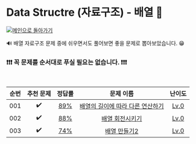 # Data Structre (자료구조) - 배열 🔗
[![메인으로 돌아가기](https://img.shields.io/badge/메인으로%20돌아가기-112051)](https://github.com/hyemi0622/algorithm) 


🔊 배열 자료구조 문제 중에 쉬우면서도 풀어보면 좋을 문제로 뽑아보았습니다. 😁

### ❗❗❗ 꼭 문제를 순서대로 푸실 필요는 없습니다. ❗❗❗
<br>


|순번|추천 문제|정답률|문제 이름|난이도|
|:--:|:--:|:--:|:--:|:--:|
|001|:heavy_check_mark:|<a href="https://school.programmers.co.kr/learn/courses/30/lessons/181854" target="_blank">89%</a>|<a href="https://school.programmers.co.kr/learn/courses/30/lessons/181854" target="_blank">배열의 길이에 따라 다른 연산하기</a>|<a href="https://school.programmers.co.kr/learn/courses/30/lessons/181854" target="_blank">Lv.0</a>|
|002|:heavy_check_mark:|<a href="https://school.programmers.co.kr/learn/courses/30/lessons/120844" target="_blank">88%</a>|<a href="https://school.programmers.co.kr/learn/courses/30/lessons/120844" target="_blank">배열 회전시키기</a>|<a href="https://school.programmers.co.kr/learn/courses/30/lessons/120844" target="_blank">Lv.0</a>|
|003|:heavy_check_mark:|<a href="https://school.programmers.co.kr/learn/courses/30/lessons/181921" target="_blank">74%</a>|<a href="https://school.programmers.co.kr/learn/courses/30/lessons/181921" target="_blank">배열 만들기2</a>|<a href="https://school.programmers.co.kr/learn/courses/30/lessons/181921" target="_blank">Lv.0</a>|
